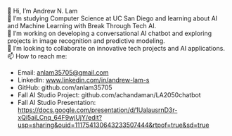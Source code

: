 👋 Hi, I’m Andrew N. Lam  
🌱 I’m studying Computer Science at UC San Diego and learning about AI and Machine Learning with Break Through Tech AI.  
💼 I’m working on developing a conversational AI chatbot and exploring projects in image recognition and predictive modeling.  
💞️ I’m looking to collaborate on innovative tech projects and AI applications.  
📫 How to reach me:
- Email: anlam35705@gmail.com
- LinkedIn: www.linkedin.com/in/andrew-lam-s
- GitHub: github.com/anlam35705
- Fall AI Studio Project: github.com/achandaman/LA2050chatbot
- Fall AI Studio Presentation: https://docs.google.com/presentation/d/1UalausrnD3r-xQi5aiLCnq_64F9wjUjY/edit?usp=sharing&ouid=111754130643233507444&rtpof=true&sd=true

